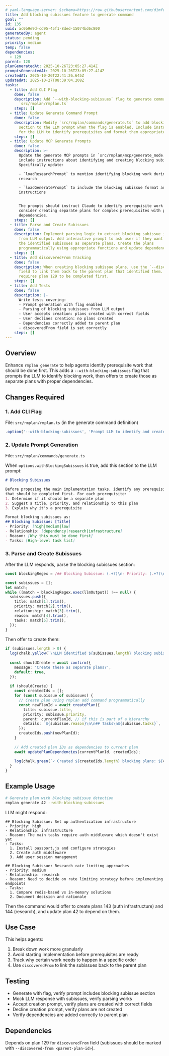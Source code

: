 ```yaml
---
# yaml-language-server: $schema=https://raw.githubusercontent.com/dimfeld/llmutils/main/schema/rmplan-plan-schema.json
title: Add blocking subissues feature to generate command
goal: ""
id: 135
uuid: ac0b9e9d-cd95-45f1-8ded-15074bd6c800
generatedBy: agent
status: pending
priority: medium
temp: false
dependencies:
  - 129
parent: 128
planGeneratedAt: 2025-10-26T23:05:27.414Z
promptsGeneratedAt: 2025-10-26T23:05:27.414Z
createdAt: 2025-10-26T22:41:26.645Z
updatedAt: 2025-10-27T08:39:04.208Z
tasks:
  - title: Add CLI Flag
    done: false
    description: Add `--with-blocking-subissues` flag to generate command in
      `src/rmplan/rmplan.ts`
    steps: []
  - title: Update Generate Command Prompt
    done: false
    description: Modify `src/rmplan/commands/generate.ts` to add blocking subissues
      section to the LLM prompt when the flag is enabled. Include instructions
      for the LLM to identify prerequisites and format them appropriately.
    steps: []
  - title: Update MCP Generate Prompts
    done: false
    description: >-
      Update the generate MCP prompts in `src/rmplan/mcp/generate_mode.ts` to
      include instructions about identifying and creating blocking subissues.
      Specifically update:

      - `loadResearchPrompt` to mention identifying blocking work during
      research

      - `loadGeneratePrompt` to include the blocking subissue format and
      instructions


      The prompts should instruct Claude to identify prerequisite work and
      consider creating separate plans for complex prerequisites with proper
      dependencies.
    steps: []
  - title: Parse and Create Subissues
    done: false
    description: Implement parsing logic to extract blocking subissue information
      from LLM output. Add interactive prompt to ask user if they want to create
      the identified subissues as separate plans. Create the plans
      programmatically using appropriate functions and update dependencies.
    steps: []
  - title: Add discoveredFrom Tracking
    done: false
    description: When creating blocking subissue plans, use the `--discovered-from`
      field to link them back to the parent plan that identified them. This
      requires plan 129 to be completed first.
    steps: []
  - title: Add Tests
    done: false
    description: |-
      Write tests covering:
      - Prompt generation with flag enabled
      - Parsing of blocking subissues from LLM output
      - User accepts creation: plans created with correct fields
      - User declines creation: no plans created
      - Dependencies correctly added to parent plan
      - discoveredFrom field is set correctly
    steps: []
---
```


## Overview

Enhance `rmplan generate` to help agents identify prerequisite work that should be done first. This adds a `--with-blocking-subissues` flag that prompts the LLM to identify blocking work, then offers to create those as separate plans with proper dependencies.

## Changes Required

### 1. Add CLI Flag

File: `src/rmplan/rmplan.ts` (in the generate command definition)

```typescript
.option('--with-blocking-subissues', 'Prompt LLM to identify and create blocking prerequisite plans')
```

### 2. Update Prompt Generation

File: `src/rmplan/commands/generate.ts`

When `options.withBlockingSubissues` is true, add this section to the LLM prompt:

```markdown
# Blocking Subissues

Before proposing the main implementation tasks, identify any prerequisite work
that should be completed first. For each prerequisite:
1. Determine if it should be a separate plan
2. Suggest a title, priority, and relationship to this plan
3. Explain why it's a prerequisite

Format blocking subissues as:
## Blocking Subissue: [Title]
- Priority: [high|medium|low]
- Relationship: [dependency|research|infrastructure]
- Reason: [Why this must be done first]
- Tasks: [High-level task list]
```

### 3. Parse and Create Subissues

After the LLM responds, parse the blocking subissues section:

```typescript
const blockingRegex = /## Blocking Subissue: (.+?)\n- Priority: (.+?)\n- Relationship: (.+?)\n- Reason: (.+?)\n- Tasks: ([\s\S]+?)(?=## Blocking Subissue:|$)/g;

const subissues = [];
let match;
while ((match = blockingRegex.exec(llmOutput)) !== null) {
  subissues.push({
    title: match[1].trim(),
    priority: match[2].trim(),
    relationship: match[3].trim(),
    reason: match[4].trim(),
    tasks: match[5].trim(),
  });
}
```

Then offer to create them:

```typescript
if (subissues.length > 0) {
  log(chalk.yellow(`\nLLM identified ${subissues.length} blocking subissues`));
  
  const shouldCreate = await confirm({
    message: 'Create these as separate plans?',
    default: true,
  });
  
  if (shouldCreate) {
    const createdIds = [];
    for (const subissue of subissues) {
      // Create plan using rmplan add command programmatically
      const newPlanId = await createPlan({
        title: subissue.title,
        priority: subissue.priority,
        parent: currentPlanId, // if this is part of a hierarchy
        details: `${subissue.reason}\n\n## Tasks\n${subissue.tasks}`,
      });
      createdIds.push(newPlanId);
    }
    
    // Add created plan IDs as dependencies to current plan
    await updatePlanDependencies(currentPlanId, createdIds);
    
    log(chalk.green(`✓ Created ${createdIds.length} blocking plans: ${createdIds.join(', ')}`));
  }
}
```

## Example Usage

```bash
# Generate plan with blocking subissue detection
rmplan generate 42 --with-blocking-subissues
```

LLM might respond:

```
## Blocking Subissue: Set up authentication infrastructure
- Priority: high
- Relationship: infrastructure
- Reason: The main tasks require auth middleware which doesn't exist yet
- Tasks:
  1. Install passport.js and configure strategies
  2. Create auth middleware
  3. Add user session management

## Blocking Subissue: Research rate limiting approaches
- Priority: medium  
- Relationship: research
- Reason: Need to decide on rate limiting strategy before implementing endpoints
- Tasks:
  1. Compare redis-based vs in-memory solutions
  2. Document decision and rationale
```

Then the command would offer to create plans 143 (auth infrastructure) and 144 (research), and update plan 42 to depend on them.

## Use Case

This helps agents:
1. Break down work more granularly
2. Avoid starting implementation before prerequisites are ready
3. Track why certain work needs to happen in a specific order
4. Use `discoveredFrom` to link the subissues back to the parent plan

## Testing

- Generate with flag, verify prompt includes blocking subissue section
- Mock LLM response with subissues, verify parsing works
- Accept creation prompt, verify plans are created with correct fields
- Decline creation prompt, verify plans are not created
- Verify dependencies are added correctly to parent plan

## Dependencies

Depends on plan 129 for `discoveredFrom` field (subissues should be marked with `--discovered-from <parent-plan-id>`).
